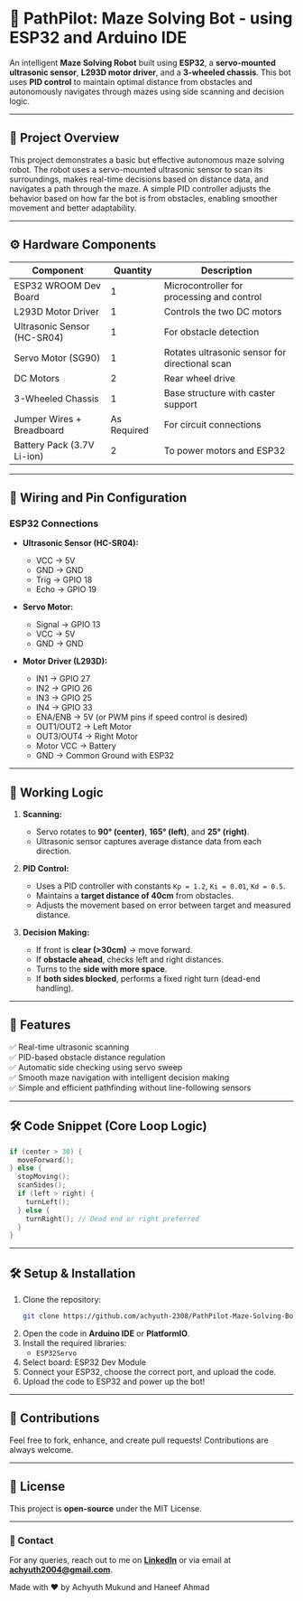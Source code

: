 # 🤖 PathPilot: Maze Solving Bot - using ESP32 and Arduino IDE

An intelligent **Maze Solving Robot** built using **ESP32**, a **servo-mounted ultrasonic sensor**, **L293D motor driver**, and a **3-wheeled chassis**. This bot uses **PID control** to maintain optimal distance from obstacles and autonomously navigates through mazes using side scanning and decision logic.

---

## 📌 Project Overview

This project demonstrates a basic but effective autonomous maze solving robot. The robot uses a servo-mounted ultrasonic sensor to scan its surroundings, makes real-time decisions based on distance data, and navigates a path through the maze. A simple PID controller adjusts the behavior based on how far the bot is from obstacles, enabling smoother movement and better adaptability.

---

## ⚙️ Hardware Components

| Component                  | Quantity | Description                                  |
|----------------------------|----------|----------------------------------------------|
| ESP32 WROOM Dev Board      | 1        | Microcontroller for processing and control   |
| L293D Motor Driver         | 1        | Controls the two DC motors                   |
| Ultrasonic Sensor (HC-SR04)| 1        | For obstacle detection                       |
| Servo Motor (SG90)         | 1        | Rotates ultrasonic sensor for directional scan |
| DC Motors                  | 2        | Rear wheel drive                             |
| 3-Wheeled Chassis          | 1        | Base structure with caster support           |
| Jumper Wires + Breadboard  |As Required| For circuit connections                      |
| Battery Pack (3.7V Li-ion) | 2        | To power motors and ESP32                    |

---

## 🔌 Wiring and Pin Configuration

### ESP32 Connections

- **Ultrasonic Sensor (HC-SR04):**
  - VCC → 5V  
  - GND → GND  
  - Trig → GPIO 18  
  - Echo → GPIO 19

- **Servo Motor:**
  - Signal → GPIO 13  
  - VCC → 5V  
  - GND → GND

- **Motor Driver (L293D):**
  - IN1 → GPIO 27  
  - IN2 → GPIO 26  
  - IN3 → GPIO 25  
  - IN4 → GPIO 33  
  - ENA/ENB → 5V (or PWM pins if speed control is desired)  
  - OUT1/OUT2 → Left Motor  
  - OUT3/OUT4 → Right Motor  
  - Motor VCC → Battery  
  - GND → Common Ground with ESP32

---

## 🧠 Working Logic

1. **Scanning:**
   - Servo rotates to **90° (center)**, **165° (left)**, and **25° (right)**.
   - Ultrasonic sensor captures average distance data from each direction.

2. **PID Control:**
   - Uses a PID controller with constants `Kp = 1.2`, `Ki = 0.01`, `Kd = 0.5`.
   - Maintains a **target distance of 40cm** from obstacles.
   - Adjusts the movement based on error between target and measured distance.

3. **Decision Making:**
   - If front is **clear (>30cm)** → move forward.
   - If **obstacle ahead**, checks left and right distances.
   - Turns to the **side with more space**.
   - If **both sides blocked**, performs a fixed right turn (dead-end handling).

---

## 🧾 Features

✅ Real-time ultrasonic scanning  
✅ PID-based obstacle distance regulation  
✅ Automatic side checking using servo sweep  
✅ Smooth maze navigation with intelligent decision making  
✅ Simple and efficient pathfinding without line-following sensors

---

## 🛠️ Code Snippet (Core Loop Logic)

```cpp
if (center > 30) {
  moveForward();
} else {
  stopMoving();
  scanSides();
  if (left > right) {
    turnLeft();
  } else {
    turnRight(); // Dead end or right preferred
  }
}
```
---

## 🛠 Setup & Installation

1. Clone the repository:
   ```sh
   git clone https://github.com/achyuth-2308/PathPilot-Maze-Solving-Bot.git
   ```
2. Open the code in **Arduino IDE** or **PlatformIO**.
3. Install the required libraries:
   - `ESP32Servo`
4. Select board: ESP32 Dev Module
5. Connect your ESP32, choose the correct port, and upload the code.
6. Upload the code to ESP32 and power up the bot!

---


## 🤝 Contributions
Feel free to fork, enhance, and create pull requests! Contributions are always welcome.

---

## 📝 License
This project is **open-source** under the MIT License.

---

### 📧 Contact
For any queries, reach out to me on **[LinkedIn](https://www.linkedin.com/in/achyuth-mukund)** or via email at **achyuth2004@gmail.com**.

Made with ❤️ by Achyuth Mukund and Haneef Ahmad
